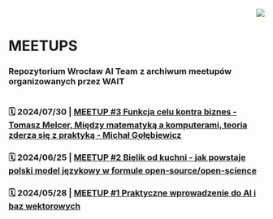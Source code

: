 
<br>

<img align="right" src="https://visitor-badge.laobi.icu/badge?page_id=wait-wro.meetups"/>
<br>

# MEETUPS
### Repozytorium Wrocław AI Team z archiwum meetupów organizowanych przez WAIT

#

### 🗓️  2024/07/30 | [MEETUP #3 Funkcja celu kontra biznes - Tomasz Melcer, Między matematyką a komputerami, teoria zderza się z praktyką - Michał Gołębiewicz](https://github.com/wait-wro/meetups/blob/003Meetup/meetups/003Meetup.md)

### 🗓️ 2024/06/25 | [MEETUP #2 Bielik od kuchni - jak powstaje polski model językowy w formule open-source/open-science](https://github.com/wait-wro/meetups/blob/main/meetups/002Meetup.md)

### 🗓️ 2024/05/28 | [MEETUP #1 Praktyczne wprowadzenie do AI i baz wektorowych](https://github.com/wait-wro/meetups/blob/main/meetups/001Meetup.md)

